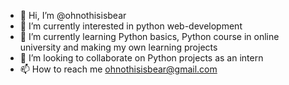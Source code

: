 - 👋 Hi, I’m @ohnothisisbear
- 👀 I’m currently interested in python web-development 
- 🌱 I’m currently learning Python basics, Python course in online university and making my own learning projects
- 💞️ I’m looking to collaborate on Python projects as an intern
- 📫 How to reach me ohnothisisbear@gmail.com

<!---
ohnothisisbear/ohnothisisbear is a ✨ special ✨ repository because its `README.md` (this file) appears on your GitHub profile.
You can click the Preview link to take a look at your changes.
--->
